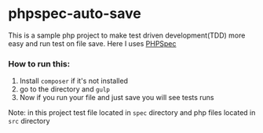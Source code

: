 # phpspec-auto-save
This is a sample php project to make test driven development(TDD) more easy and run test on file save. Here I uses [PHPSpec][1] 

### How to run this:
1. Install `composer` if it's not installed
2. go to the directory and `gulp`
3. Now if you run your file and just save you will see tests runs

Note: in this project test file located in `spec` directory and php files located in `src` directory


[1]: http://www.phpspec.net/en/stable/ "PHPSpec"